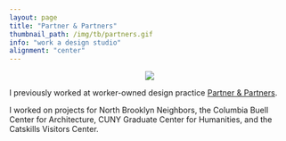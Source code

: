 ```yaml
---
layout: page
title: "Partner & Partners"
thumbnail_path: /img/tb/partners.gif
info: "work a design studio"
alignment: "center"
---
```


<div class="thumbnail-image" style="display: flex; justify-content: center;" >
	 <img src="/img/pp/invite.gif">
</div>


 I previously worked at worker-owned design practice [Partner & Partners](http://partnerandpartners.com). 

 I worked on projects for North Brooklyn Neighbors, the Columbia Buell Center for Architecture, CUNY Graduate Center for Humanities, and the Catskills Visitors Center. 


<!--
<div class="wrapper">
<div class="container">
  <div class="row">
    <div class="col-sm-6">
    	<img src="/img/pp/buell.jpg">
    </div>
    <div class="col-sm-6">
		<img src="/img/pp/housing.jpg">
	</div>
  </div>
</div>
</div>
-->